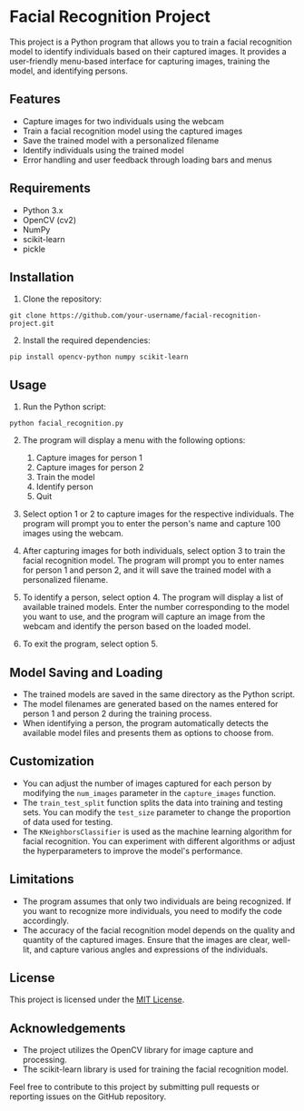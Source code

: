 # Facial Recognition Project

This project is a Python program that allows you to train a facial recognition model to identify individuals based on their captured images. It provides a user-friendly menu-based interface for capturing images, training the model, and identifying persons.

## Features

- Capture images for two individuals using the webcam
- Train a facial recognition model using the captured images
- Save the trained model with a personalized filename
- Identify individuals using the trained model
- Error handling and user feedback through loading bars and menus

## Requirements

- Python 3.x
- OpenCV (cv2)
- NumPy
- scikit-learn
- pickle

## Installation

1. Clone the repository:

```
git clone https://github.com/your-username/facial-recognition-project.git
```

2. Install the required dependencies:

```
pip install opencv-python numpy scikit-learn
```

## Usage

1. Run the Python script:

```
python facial_recognition.py
```

2. The program will display a menu with the following options:

   1. Capture images for person 1
   2. Capture images for person 2
   3. Train the model
   4. Identify person
   5. Quit

3. Select option 1 or 2 to capture images for the respective individuals. The program will prompt you to enter the person's name and capture 100 images using the webcam.

4. After capturing images for both individuals, select option 3 to train the facial recognition model. The program will prompt you to enter names for person 1 and person 2, and it will save the trained model with a personalized filename.

5. To identify a person, select option 4. The program will display a list of available trained models. Enter the number corresponding to the model you want to use, and the program will capture an image from the webcam and identify the person based on the loaded model.

6. To exit the program, select option 5.

## Model Saving and Loading

- The trained models are saved in the same directory as the Python script.
- The model filenames are generated based on the names entered for person 1 and person 2 during the training process.
- When identifying a person, the program automatically detects the available model files and presents them as options to choose from.

## Customization

- You can adjust the number of images captured for each person by modifying the `num_images` parameter in the `capture_images` function.
- The `train_test_split` function splits the data into training and testing sets. You can modify the `test_size` parameter to change the proportion of data used for testing.
- The `KNeighborsClassifier` is used as the machine learning algorithm for facial recognition. You can experiment with different algorithms or adjust the hyperparameters to improve the model's performance.

## Limitations

- The program assumes that only two individuals are being recognized. If you want to recognize more individuals, you need to modify the code accordingly.
- The accuracy of the facial recognition model depends on the quality and quantity of the captured images. Ensure that the images are clear, well-lit, and capture various angles and expressions of the individuals.

## License

This project is licensed under the [MIT License](LICENSE).

## Acknowledgements

- The project utilizes the OpenCV library for image capture and processing.
- The scikit-learn library is used for training the facial recognition model.

Feel free to contribute to this project by submitting pull requests or reporting issues on the GitHub repository.